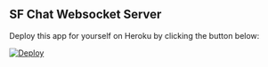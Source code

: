 ## SF Chat Websocket Server

Deploy this app for yourself on Heroku by clicking the button below:

[![Deploy](https://www.herokucdn.com/deploy/button.svg)](https://heroku.com/deploy?template=https://github.com/jamigibbs/sf-chat-websocket-server)
